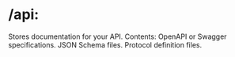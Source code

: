 # /api:
Stores documentation for your API.
Contents:
OpenAPI or Swagger specifications.
JSON Schema files.
Protocol definition files.